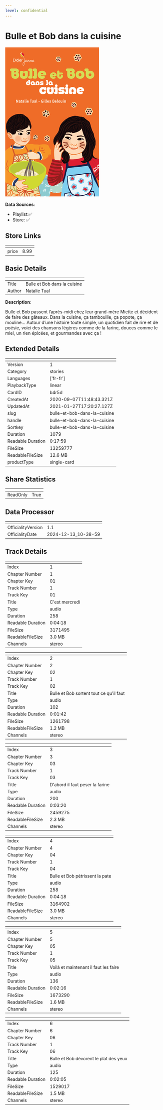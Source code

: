 ```yaml
---
level: confidential
---
```

# Bulle et Bob dans la cuisine

![card_[b4r5d].png](../../img/cards/card_[b4r5d].png)

**Data Sources**: 

- Playlist:✅
- Store: ✅


## Store Links

| <!-- --> | <!-- --> |
| - | - |
| price | 8.99 |


## Basic Details

| <!-- --> | <!-- --> |
| - | - |
| Title | Bulle et Bob dans la cuisine |
| Author | Natalie Tual |

**Description**:

Bulle et Bob passent l’après-midi chez leur grand-mère Miette et décident de faire des gâteaux. Dans la cuisine, ça tambouille, ça popote, ça mouline… Autour d’une histoire toute simple, un quotidien fait de rire et de poésie, voici des chansons légères comme de la farine, douces comme le miel, un rien épicées, et gourmandes avec ça !


## Extended Details

| <!-- --> | <!-- --> |
| - | - |
| Version | 1 |
| Category | stories |
| Languages | ['fr-fr'] |
| PlaybackType | linear |
| CardID | b4r5d |
| CreatedAt | 2020-09-07T11:48:43.321Z |
| UpdatedAt | 2021-01-27T17:20:27.127Z |
| slug | bulle-et-bob-dans-la-cuisine |
| handle | bulle-et-bob-dans-la-cuisine |
| Sortkey | bulle-et-bob-dans-la-cuisine |
| Duration | 1079 |
| Readable Duration | 0:17:59 |
| FileSize | 13259777 |
| ReadableFileSize | 12.6 MB |
| productType | single-card |


## Share Statistics

| <!-- --> | <!-- --> |
| - | - |
| ReadOnly | True |


## Data Processor

| <!-- --> | <!-- --> |
| - | - |
| OfficialityVersion | 1.1
| OfficialityDate | 2024-12-13_10-38-59


## Track Details

| <!-- --> | <!-- --> |
| - | - |
| Index | 1 |
| Chapter Number | 1 |
| Chapter Key | 01 |
| Track Number | 1 |
| Track Key | 01 |
| Title | C'est mercredi |
| Type | audio |
| Duration | 258 |
| Readable Duration | 0:04:18 |
| FileSize | 3171495 |
| ReadableFileSize | 3.0 MB |
| Channels | stereo |

| <!-- --> | <!-- --> |
| - | - |
| Index | 2 |
| Chapter Number | 2 |
| Chapter Key | 02 |
| Track Number | 1 |
| Track Key | 02 |
| Title | Bulle et Bob sortent tout ce qu'il faut |
| Type | audio |
| Duration | 102 |
| Readable Duration | 0:01:42 |
| FileSize | 1261798 |
| ReadableFileSize | 1.2 MB |
| Channels | stereo |

| <!-- --> | <!-- --> |
| - | - |
| Index | 3 |
| Chapter Number | 3 |
| Chapter Key | 03 |
| Track Number | 1 |
| Track Key | 03 |
| Title | D'abord il faut peser la farine |
| Type | audio |
| Duration | 200 |
| Readable Duration | 0:03:20 |
| FileSize | 2459275 |
| ReadableFileSize | 2.3 MB |
| Channels | stereo |

| <!-- --> | <!-- --> |
| - | - |
| Index | 4 |
| Chapter Number | 4 |
| Chapter Key | 04 |
| Track Number | 1 |
| Track Key | 04 |
| Title | Bulle et Bob pétrissent la pate |
| Type | audio |
| Duration | 258 |
| Readable Duration | 0:04:18 |
| FileSize | 3164902 |
| ReadableFileSize | 3.0 MB |
| Channels | stereo |

| <!-- --> | <!-- --> |
| - | - |
| Index | 5 |
| Chapter Number | 5 |
| Chapter Key | 05 |
| Track Number | 1 |
| Track Key | 05 |
| Title | Voilà et maintenant il faut les faire |
| Type | audio |
| Duration | 136 |
| Readable Duration | 0:02:16 |
| FileSize | 1673290 |
| ReadableFileSize | 1.6 MB |
| Channels | stereo |

| <!-- --> | <!-- --> |
| - | - |
| Index | 6 |
| Chapter Number | 6 |
| Chapter Key | 06 |
| Track Number | 1 |
| Track Key | 06 |
| Title | Bulle et Bob dévorent le plat des yeux |
| Type | audio |
| Duration | 125 |
| Readable Duration | 0:02:05 |
| FileSize | 1529017 |
| ReadableFileSize | 1.5 MB |
| Channels | stereo |

